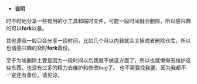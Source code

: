 * **说明**

时不时地分享一些有用的小工具和临时文件，可能一段时间就会删除，所以感兴趣的可以**fork**以备。

其他源我一般只会分享一段时间，比如几个月以内我就会关掉或者删除仓库，所以也请感兴趣的及时**fork**备份。

至于为啥删除主要是因为一段时间以后我就不做这方面了，所以也就懒得去维护这些东西，也没有过多的精力去维护和修改bug了。
也不需要找我要，因为我都不一定还有备份，请见谅。
